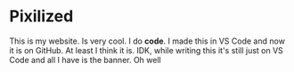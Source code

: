 # Pixilized
This is my website. Is very cool. I do **code**.
I made this in VS Code and now it is on GitHub. At least I think it is.
IDK, while writing this it's still just on VS Code and all I have is the banner.
Oh well
